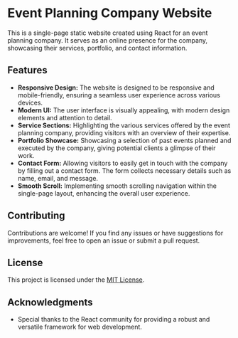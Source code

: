 # Event Planning Company Website

This is a single-page static website created using React for an event planning company. It serves as an online presence for the company, showcasing their services, portfolio, and contact information.

## Features

- **Responsive Design:** The website is designed to be responsive and mobile-friendly, ensuring a seamless user experience across various devices.
- **Modern UI:** The user interface is visually appealing, with modern design elements and attention to detail.
- **Service Sections:** Highlighting the various services offered by the event planning company, providing visitors with an overview of their expertise.
- **Portfolio Showcase:** Showcasing a selection of past events planned and executed by the company, giving potential clients a glimpse of their work.
- **Contact Form:** Allowing visitors to easily get in touch with the company by filling out a contact form. The form collects necessary details such as name, email, and message.
- **Smooth Scroll:** Implementing smooth scrolling navigation within the single-page layout, enhancing the overall user experience.

## Contributing

Contributions are welcome! If you find any issues or have suggestions for improvements, feel free to open an issue or submit a pull request.

## License

This project is licensed under the [MIT License](LICENSE).

## Acknowledgments

- Special thanks to the React community for providing a robust and versatile framework for web development.

